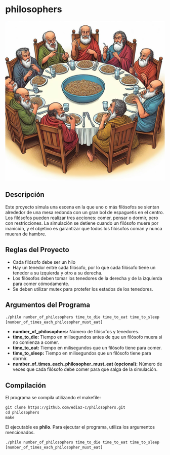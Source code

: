 # philosophers
![Philo|10](https://github.com/ediaz-c/philosophers/blob/main/philo/img/philo_dinner.jpg)
## Descripción
Este proyecto simula una escena en la que uno o más filósofos se sientan alrededor de una mesa redonda con un gran bol de espaguetis en el centro. Los filósofos pueden realizar tres acciones: comer, pensar o dormir, pero con restricciones. La simulación se detiene cuando un filósofo muere por inanición, y el objetivo es garantizar que todos los filósofos coman y nunca mueran de hambre.

## Reglas del Proyecto
- Cada filósofo debe ser un hilo
- Hay un tenedor entre cada filósofo, por lo que cada filósofo tiene un tenedor a su izquierda y otro a su derecha.
- Los filósofos deben tomar los tenedores de la derecha y de la izquierda para comer cómodamente.
- Se deben utilizar mutex para protefer los estados de los tenedores.

## Argumentos del Programa
```
./philo number_of_philosophers time_to_die time_to_eat time_to_sleep [number_of_times_each_philosopher_must_eat]
```
- **number_of_philosophers:** Número de filósofos y tenedores.
- **time_to_die:** Tiempo en milisegundos antes de que un filósofo muera si no comienza a comer.
- **time_to_eat:** Tiempo en milisegundos que un filósofo tiene para comer.
- **time_to_sleep:** Tiempo en milisegundos que un filósofo tiene para dormir.
- **number_of_times_each_philosopher_must_eat (opcional):** Número de veces que cada filósofo debe comer para que salga de la simulación.

## Compilación
El programa se compila utilizando el makefile:
```
git clone https://github.com/ediaz-c/philosophers.git
cd philosophers
make
```
El ejecutable es **philo**. Para ejecutar el programa, utiliza los argumentos mencionados.
```
./philo number_of_philosophers time_to_die time_to_eat time_to_sleep [number_of_times_each_philosopher_must_eat]
```
